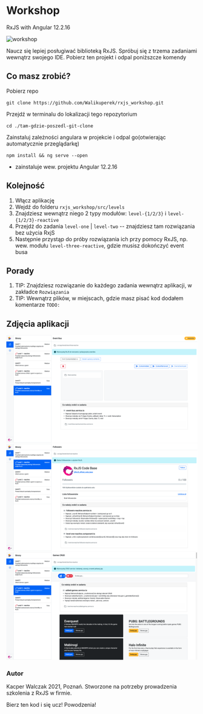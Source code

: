 # Workshop
RxJS with Angular 12.2.16

![workshop](assets/img/rxjsworkshop_ap.png)

Naucz się lepiej posługiwać biblioteką RxJS. Spróbuj się z trzema zadaniami wewnątrz swojego IDE.
Pobierz ten projekt i odpal poniższcze komendy

## Co masz zrobić?

Pobierz repo
```
git clone https://github.com/Walikuperek/rxjs_workshop.git
```

Przejdź w terminalu do lokalizacji tego repozytorium
```
cd ./tam-gdzie-poszedl-git-clone
```

Zainstaluj zależności angulara w projekcie i odpal go(otwierając automatycznie przeglądarkę)
```
npm install && ng serve --open
```
* zainstaluje wew. projektu Angular 12.2.16


## Kolejność
1. Włącz aplikację
2. Wejdź do folderu `rxjs_workshop/src/levels`
3. Znajdziesz wewnątrz niego 2 typy modułów: `level-{1/2/3}` i `level-{1/2/3}-reactive`
4. Przejdź do zadania `level-one` | `level-two` -- znajdziesz tam rozwiązania bez użycia RxjS
5. Następnie przystąp do próby rozwiązania ich przy pomocy RxJS, np. wew. modułu `level-three-reactive`, gdzie musisz dokończyć event busa

## Porady
1. TIP: Znajdziesz rozwiązanie do każdego zadania wewnątrz aplikacji, w zakładce `Rozwiązania`
2. TIP: Wewnątrz plików, w miejscach, gdzie masz pisać kod dodałem komentarze `TODO:`

## Zdjęcia aplikacji
![Zadanie 3](/src/assets/img/zadanie_event-bus_3.png)
![Zadanie 1](/src/assets/img/zadanie_1_reactive.png)
![Zadanie 2](/src/assets/img/zadanie_2_reactive.png)

### Autor
Kacper Walczak 2021, Poznań.
Stworzone na potrzeby prowadzenia szkolenia z RxJS w firmie.

Bierz ten kod i się ucz! Powodzenia!
